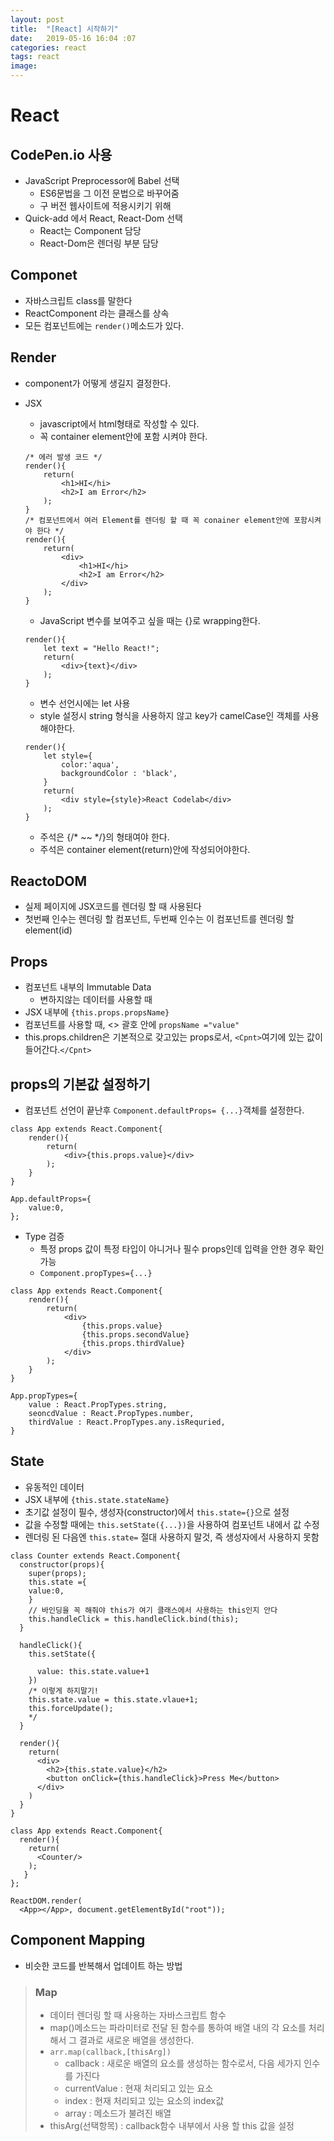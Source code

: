 ```yaml
---
layout: post
title:  "[React] 시작하기"
date:   2019-05-16 16:04 :07
categories: react
tags: react
image: 
---
```


# React

## CodePen.io 사용
- JavaScript Preprocessor에 Babel 선택
    - ES6문법을 그 이전 문법으로 바꾸어줌
    - 구 버전 웹사이트에 적용시키기 위해
- Quick-add 에서 React, React-Dom 선택
    - React는 Component 담당
    - React-Dom은 렌더링 부분 담당

## Componet
- 자바스크립트 class를 말한다 
- ReactComponent 라는 클래스를 상속
- 모든 컴포넌트에는 `render()`메소드가 있다.

## Render
- component가 어떻게 생길지 결정한다.
- JSX
    - javascript에서 html형태로 작성할 수 있다.
    - 꼭 container element안에 포함 시켜야 한다.

    ~~~
    /* 에러 발생 코드 */
    render(){
        return(
            <h1>HI</hi>
            <h2>I am Error</h2>
        );
    }
    /* 컴포넌트에서 여러 Element를 렌더링 할 때 꼭 conainer element안에 포함시켜야 한다 */
    render(){
        return(
            <div>
                <h1>HI</hi>
                <h2>I am Error</h2>
            </div>
        );
    }
    ~~~
    - JavaScript 변수를 보여주고 싶을 때는 {}로 wrapping한다.
    ~~~
    render(){
        let text = "Hello React!";
        return(
            <div>{text}</div>
        );
    }
    ~~~
    - 변수 선언시에는 let 사용
    - style 설정시 string 형식을 사용하지 않고 key가 camelCase인 객체를 사용 해야한다.
    ~~~
    render(){
        let style={
            color:'aqua',
            backgroundColor : 'black',
        }
        return(
            <div style={style}>React Codelab</div>
        );
    }
    ~~~
    - 주석은 {/* ~~ */}의 형태여야 한다.
    - 주석은 container element(return)안에 작성되어야한다.


## ReactoDOM
- 실제 페이지에 JSX코드를 렌더링 할 때 사용된다
- 첫번째 인수는 렌더링 할 컴포넌트, 두번째 인수는 이 컴포넌트를 렌더링 할 element(id)

## Props
- 컴포넌트 내부의 Immutable Data
    - 변하지않는 데이터를 사용할 때 
- JSX 내부에 `{this.props.propsName}`
- 컴포넌트를 사용할 때, <> 괄호 안에 `propsName ="value"`
- this.props.children은 기본적으로 갖고있는 props로서, `<Cpnt>`여기에 있는 값이 들어간다.`</Cpnt>`


## props의 기본값 설정하기
- 컴포넌트 선언이 끝난후 `Component.defaultProps= {...}`객체를 설정한다.
~~~
class App extends React.Component{
    render(){
        return(
            <div>{this.props.value}</div>
        );
    }
}

App.defaultProps={
    value:0,
};
~~~
  
- Type 검증
    - 특정 props 값이 특정 타입이 아니거나 필수 props인데 입력을 안한 경우 확인가능
    - `Component.propTypes={...}`
~~~
class App extends React.Component{
    render(){
        return(
            <div>
                {this.props.value}
                {this.props.secondValue}
                {this.props.thirdValue}
            </div>
        );
    }
}

App.propTypes={
    value : React.PropTypes.string,
    seoncdValue : React.PropTypes.number,
    thirdValue : React.PropTypes.any.isRequried,
}
~~~


## State
- 유동적인 데이터
- JSX 내부에 `{this.state.stateName}`
- 초기값 설정이 필수, 생성자(constructor)에서 `this.state={}`으로 설정
- 값을 수정할 때에는 `this.setState({...})`을 사용하여 컴포넌트 내에서 값 수정 
- 렌더링 된 다음엔 `this.state=` 절대 사용하지 말것, 즉 생성자에서 사용하지 못함

~~~
class Counter extends React.Component{
  constructor(props){
    super(props);
    this.state ={
    value:0,  
    }
    // 바인딩을 꼭 해줘야 this가 여기 클래스에서 사용하는 this인지 안다
    this.handleClick = this.handleClick.bind(this);
  }
  
  handleClick(){
    this.setState({

      value: this.state.value+1
    })
    /* 이렇게 하지말기!
    this.state.value = this.state.vlaue+1;
    this.forceUpdate();
    */
  }
  
  render(){
    return(
      <div>
        <h2>{this.state.value}</h2>
        <button onClick={this.handleClick}>Press Me</button>
      </div>
    )
  }
}

class App extends React.Component{
  render(){
    return(
      <Counter/>
    );
   }
};

ReactDOM.render(
  <App></App>, document.getElementById("root"));
  ~~~

## Component Mapping
- 비슷한 코드를 반복해서 업데이트 하는 방법

> ### Map
> - 데이터 렌더링 할 때 사용하는 자바스크립트 함수
> - map()메소드는 파라미터로 전달 된 함수를 통하여 배열 내의 각 요소를 처리해서 그 결과로 새로운 배열을 생성한다.  
> - `arr.map(callback,[thisArg])`
>   - callback : 새로운 배열의 요소를 생성하는 함수로서, 다음 세가지 인수를 가진다
>   - currentValue : 현재 처리되고 있는 요소
>   - index : 현재 처리되고 있는 요소의 index값
>   - array : 메소드가 불려진 배열
>  - thisArg(선택항목) : callback함수 내부에서 사용 할 this 값을 설정
